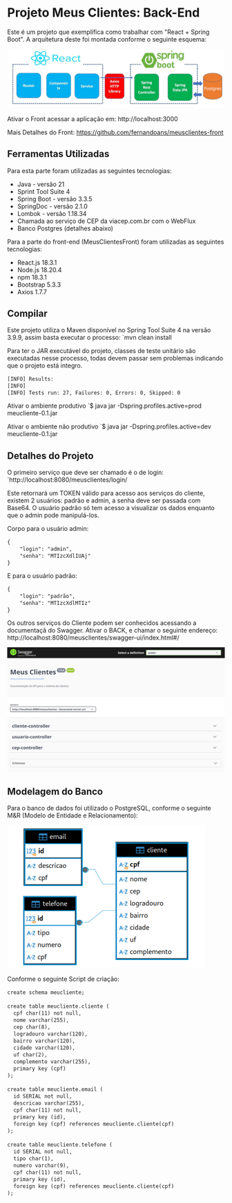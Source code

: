 # Projeto Meus Clientes: Back-End
Este é um projeto que exemplifica como trabalhar com "React + Spring Boot". A arquitetura deste foi montada conforme o seguinte esquema:

![Tela Inicial](FigArquitetura.png)

Ativar o Front acessar a aplicação em:
http://localhost:3000

Mais Detalhes do Front: https://github.com/fernandoans/meusclientes-front

## Ferramentas Utilizadas
Para esta parte foram utilizadas as seguintes tecnologias:
* Java - versão 21
* Sprint Tool Suite 4
* Spring Boot - versão 3.3.5
* SpringDoc - versão 2.1.0
* Lombok - versão 1.18.34
* Chamada ao serviço de CEP da viacep.com.br com o WebFlux
* Banco Postgres (detalhes abaixo)

Para a parte do front-end (MeusClientesFront) foram utilizadas as seguintes tecnologias:
* React.js 18.3.1
* Node.js 18.20.4
* npm 18.3.1
* Bootstrap 5.3.3
* Axios 1.7.7

## Compilar
Este projeto utiliza o Maven disponível no Spring Tool Suite 4 na versão 3.9.9, assim basta executar o processo:
`mvn clean install

Para ter o JAR executável do projeto, classes de teste unitário são executadas nesse processo, todas devem passar sem problemas indicando que o projeto está integro.
```
[INFO] Results:
[INFO] 
[INFO] Tests run: 27, Failures: 0, Errors: 0, Skipped: 0
```

Ativar o ambiente produtivo
`$ java jar -Dspring.profiles.active=prod meucliente-0.1.jar

Ativar o ambiente não produtivo
`$ java jar -Dspring.profiles.active=dev meucliente-0.1.jar

## Detalhes do Projeto
O primeiro serviço que deve ser chamado é o de login:
`http://localhost:8080/meusclientes/login/

Este retornará um TOKEN válido para acesso aos serviços do cliente, existem 2 usuários: padrão e admin, a senha deve ser passada com Base64. O usuário padrão só tem acesso a visualizar os dados enquanto que o admin pode manipulá-los.

Corpo para o usuário admin:
```
{
    "login": "admin",
    "senha": "MTIzcXdlIUAj"
}
```

E para o usuário padrão:
```
{
    "login": "padrão",
    "senha": "MTIzcXdlMTIz"
}
```

Os outros serviços do Cliente podem ser conhecidos acessando a documentaçã do Swagger. Ativar o BACK, e chamar o seguinte endereço:
http://localhost:8080/meusclientes/swagger-ui/index.html#/

![Tela Inicial](FigSwagger.png)

## Modelagem do Banco
Para o banco de dados foi utilizado o PostgreSQL, conforme o seguinte M&R (Modelo de Entidade e Relacionamento):

![M&E - Modelo de Entidade e Relacionamento](FigMER.png)

Conforme o seguinte Script de criação:

```
create schema meucliente;

create table meucliente.cliente (
  cpf char(11) not null, 
  nome varchar(255), 
  cep char(8),
  logradouro varchar(120), 
  bairro varchar(120), 
  cidade varchar(120), 
  uf char(2),
  complemento varchar(255), 
  primary key (cpf)
);

create table meucliente.email (
  id SERIAL not null, 
  descricao varchar(255),
  cpf char(11) not null,
  primary key (id),
  foreign key (cpf) references meucliente.cliente(cpf)
);

create table meucliente.telefone (
  id SERIAL not null, 
  tipo char(1),
  numero varchar(9),
  cpf char(11) not null,
  primary key (id),
  foreign key (cpf) references meucliente.cliente(cpf)
);
```


